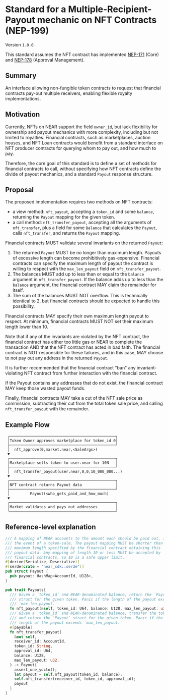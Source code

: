 # Standard for a Multiple-Recipient-Payout mechanic on NFT Contracts (NEP-199)
Version `1.0.0`.

This standard assumes the NFT contract has implemented
[NEP-171](https://github.com/near/NEPs/blob/master/specs/Standards/NonFungibleToken/Core.md) (Core) and [NEP-178](https://github.com/near/NEPs/blob/master/specs/Standards/NonFungibleToken/ApprovalManagement.md) (Approval Management).

## Summary
An interface allowing non-fungible token contracts to request that
financial contracts pay-out multiple receivers, enabling flexible royalty
implementations.

## Motivation
Currently, NFTs on NEAR support the field `owner_id`, but lack flexibility
for ownership and payout mechanics with more complexity, including but not
limited to royalties. Financial contracts, such as marketplaces,
auction houses, and NFT Loan contracts would benefit from a standard
interface on NFT producer contracts for querying whom to pay out, and how
much to pay.

Therefore, the core goal of this standard is to define a set of methods for
financial contracts to call, without specifying how NFT contracts define
the divide of payout mechanics, and a standard `Payout` response structure.

## Proposal
The proposed implementation requires two methods on NFT contracts:
- a view method: `nft_payout`, accepting a `token_id` and some `balance`,
  returning the `Payout` mapping for the given token.
- a call method: `nft_transfer_payout`, accepting all the arguments of
  `nft_transfer`, plus a field for some `Balance` that calculates the
  `Payout`, calls `nft_transfer`, and returns the `Payout` mapping.

Financial contracts MUST validate several invariants on the returned
`Payout`:
1. The returned `Payout` MUST be no longer than maximum length. Payouts of
   excessive length can become prohibitively gas-expensive. Financial
   contracts can specify the maximum length of payout the contract is
   willing to respect with the `max_len_payout` field on
   `nft_transfer_payout`.
2. The balances MUST add up to less than or equal to the `balance` argument
   in `nft_transfer_payout`. If the balance adds up to less than the
   `balance` argument, the financial contract MAY claim the remainder for
   itself.
3. The sum of the balances MUST NOT overflow. This is technically identical
   to 2, but financial contracts should be expected to handle this
   possibility.

Financial contracts MAY specify their own maximum length payout to respect.
At minimum, financial contracts MUST NOT set their maximum length lower
than 10.

Note that if any of the invariants are violated by the NFT contract, the
financial contract has either too little gas or NEAR to complete
the transaction AND that the NFT contract has acted in bad faith. The
financial contract is NOT responsible for these failures, and in this case,
MAY choose to not pay out any address in the returned `Payout`.

It is further recommended that the financial contract "ban" any
invariant-violating NFT contract from further interaction with the
financial contract.

If the Payout contains any addresses that do not exist, the financial
contract MAY keep those wasted payout funds.

Finally, financial contracts MAY take a cut of the NFT sale price as
commission, subtracting their cut from the total token sale price, and
calling `nft_transfer_payout` with the remainder.

## Example Flow
```
 ┌───────────────────────────────────────────────┐
 │Token Owner approves marketplace for token_id 0│
 ├───────────────────────────────────────────────┘
 │  nft_approve(0,market.near,<SaleArgs>)
 ▼
 ┌───────────────────────────────────────────────┐
 │Marketplace sells token to user.near for 10N   │
 ├───────────────────────────────────────────────┘
 │  nft_transfer_payout(user.near,0,0,10_000_000...)
 ▼
 ┌───────────────────────────────────────────────┐
 │NFT contract returns Payout data               │
 ├───────────────────────────────────────────────┘
 │         Payout(<who_gets_paid_and_how_much)
 ▼
 ┌───────────────────────────────────────────────┐
 │Market validates and pays out addresses        │
 └───────────────────────────────────────────────┘
```

## Reference-level explanation
```rust
/// A mapping of NEAR accounts to the amount each should be paid out, in
/// the event of a token-sale. The payout mapping MUST be shorter than the
/// maximum length specified by the financial contract obtaining this
/// payout data. Any mapping of length 10 or less MUST be accepted by
/// financial contracts, so 10 is a safe upper limit.
#[derive(Serialize, Deserialize)]
#[serde(crate = "near_sdk::serde")]
pub struct Payout {
  pub payout: HashMap<AccountId, U128>,
}

pub trait Payouts{
  /// Given a `token_id` and NEAR-denominated balance, return the `Payout`.
  /// struct for the given token. Panic if the length of the payout exceeds
  /// `max_len_payout.`
  fn nft_payout(&self, token_id: U64, balance: U128, max_len_payout: u32) -> Payout;
  /// Given a `token_id` and NEAR-denominated balance, transfer the token
  /// and return the `Payout` struct for the given token. Panic if the
  /// length of the payout exceeds `max_len_payout.`
  #[payable]
  fn nft_transfer_payout(
    &mut self,
    receiver_id: AccountId,
    token_id: String,
    approval_id: U64,
    balance: U128,
    max_len_payout: u32,
  ) -> Payout{
    assert_one_yocto();
    let payout = self.nft_payout(token_id, balance);
    self.nft_transfer(receiver_id, token_id, approval_id);
    payout
  }
}
```
